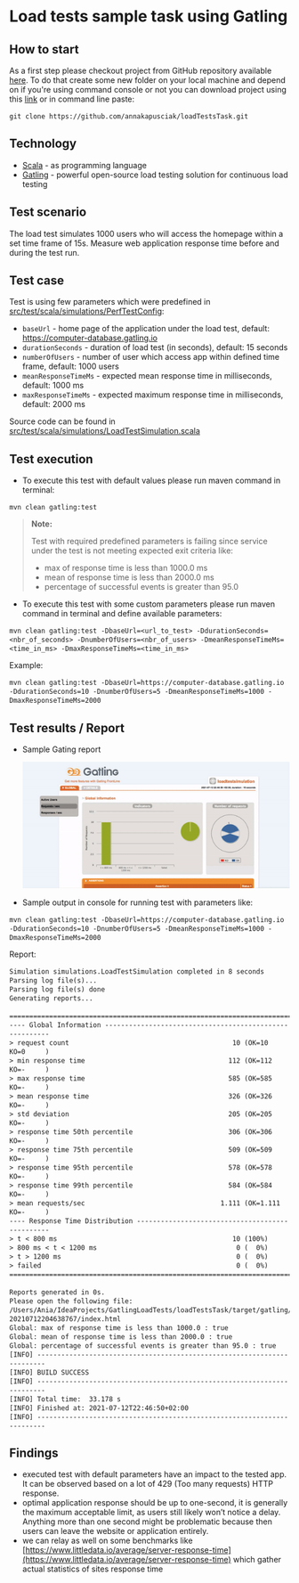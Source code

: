 # Load tests sample task using Gatling

## How to start
As a first step please checkout project from GitHub repository available [here](https://github.com/annakapusciak/loadTestsTask).
To do that create some new folder on your local machine and depend on if you're using command console or not you can download project using this [link](https://github.com/annakapusciak/loadTestsTask/archive/refs/heads/main.zip) or in command line paste:
```
git clone https://github.com/annakapusciak/loadTestsTask.git
```

## Technology
- [Scala](https://www.scala-lang.org/) - as programming language
- [Gatling](https://gatling.io/) - powerful open-source load testing solution for continuous load testing

## Test scenario
The load test simulates 1000 users who will access the homepage within a set time frame of 15s. Measure web
application response time before and during the test run.

## Test case

Test is using few parameters which were predefined in [src/test/scala/simulations/PerfTestConfig](src/test/scala/simulations/PerfTestConfig.scala):
- `baseUrl` - home page of the application under the load test, default: https://computer-database.gatling.io
- `durationSeconds` - duration of load test (in seconds), default: 15 seconds
- `numberOfUsers` - number of user which access app within defined time frame, default: 1000 users
- `meanResponseTimeMs` - expected mean response time in milliseconds, default: 1000 ms
- `maxResponseTimeMs` - expected maximum response time in milliseconds, default: 2000 ms

Source code can be found in [src/test/scala/simulations/LoadTestSimulation.scala](src/test/scala/simulations/LoadTestSimulation.scala)

## Test execution
 - To execute this test with default values please run maven command in terminal:
```
mvn clean gatling:test
```

> **Note:**
>
> Test with required predefined parameters is failing since service under the test is not meeting expected exit criteria like:
> - max of response time is less than 1000.0 ms
> - mean of response time is less than 2000.0 ms
> - percentage of successful events is greater than 95.0

- To execute this test with some custom parameters please run maven command in terminal and define available parameters:
```
mvn clean gatling:test -DbaseUrl=<url_to_test> -DdurationSeconds=<nbr_of_seconds> -DnumberOfUsers=<nbr_of_users> -DmeanResponseTimeMs=<time_in_ms> -DmaxResponseTimeMs=<time_in_ms>
```
Example:
```
mvn clean gatling:test -DbaseUrl=https://computer-database.gatling.io -DdurationSeconds=10 -DnumberOfUsers=5 -DmeanResponseTimeMs=1000 -DmaxResponseTimeMs=2000
```

## Test results / Report


- Sample Gating report
  
  ![local sample report](sample_report.gif)

- Sample output in console for running test with parameters like:
```
mvn clean gatling:test -DbaseUrl=https://computer-database.gatling.io -DdurationSeconds=10 -DnumberOfUsers=5 -DmeanResponseTimeMs=1000 -DmaxResponseTimeMs=2000
```

Report:
```
Simulation simulations.LoadTestSimulation completed in 8 seconds
Parsing log file(s)...
Parsing log file(s) done
Generating reports...

================================================================================
---- Global Information --------------------------------------------------------
> request count                                         10 (OK=10     KO=0     )
> min response time                                    112 (OK=112    KO=-     )
> max response time                                    585 (OK=585    KO=-     )
> mean response time                                   326 (OK=326    KO=-     )
> std deviation                                        205 (OK=205    KO=-     )
> response time 50th percentile                        306 (OK=306    KO=-     )
> response time 75th percentile                        509 (OK=509    KO=-     )
> response time 95th percentile                        578 (OK=578    KO=-     )
> response time 99th percentile                        584 (OK=584    KO=-     )
> mean requests/sec                                  1.111 (OK=1.111  KO=-     )
---- Response Time Distribution ------------------------------------------------
> t < 800 ms                                            10 (100%)
> 800 ms < t < 1200 ms                                   0 (  0%)
> t > 1200 ms                                            0 (  0%)
> failed                                                 0 (  0%)
================================================================================

Reports generated in 0s.
Please open the following file: /Users/Ania/IdeaProjects/GatlingLoadTests/loadTestsTask/target/gatling/loadtestsimulation-20210712204638767/index.html
Global: max of response time is less than 1000.0 : true
Global: mean of response time is less than 2000.0 : true
Global: percentage of successful events is greater than 95.0 : true
[INFO] ------------------------------------------------------------------------
[INFO] BUILD SUCCESS
[INFO] ------------------------------------------------------------------------
[INFO] Total time:  33.178 s
[INFO] Finished at: 2021-07-12T22:46:50+02:00
[INFO] ------------------------------------------------------------------------
```

## Findings
- executed test with default parameters have an impact to the tested app. It can be observed based on a lot of 429 (Too many requests) HTTP response.
- optimal application response should be up to one-second, it is generally the maximum acceptable limit, as users still likely won’t notice a delay. Anything more than one second might be problematic because then users can leave the website or application entirely.
- we can relay as well on some benchmarks like [https://www.littledata.io/average/server-response-time](https://www.littledata.io/average/server-response-time) which gather actual statistics of sites response time